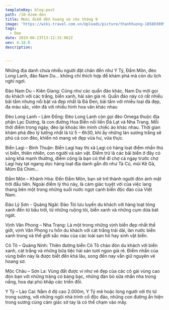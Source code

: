 ```yaml
---
templateKey: blog-post
path: /10-diem-den
title: Mười điểm đến hoang sơ cho tháng 9
image: 'https://wiki-travel.com.vn/Uploads/picture/thanhhuong-185803095833-Perhentian-Malaysia.jpg' 
tags:
  - Dao
date: 2019-06-23T13:12:33.962Z
uev: 4.18.8
description:


---
```


Những địa danh chưa nhiều người đặt chân đến như Y Tý, Đầm Môn, đèo Long Lanh, đảo Nam Du… không chỉ thích hợp để khám phá mà còn du lịch nghỉ ngơi.

Đảo Nam Du – Kiên Giang: Cũng như các quần đảo khác, Nam Du mời gọi du khách với các trắng, biển xanh, hải sản giá rẻ. Quần đảo này có rất nhiều bãi tắm nhưng nổi bật và đẹp nhất là Đá Đen, bãi tắm với nhiều loại đá đẹp, đa màu sắc, viên đá với nhiều hình hoa văn khác nhau

Đèo Long Lanh – Lâm Đồng: Đèo Long Lanh còn gọi đèo Omega thuộc địa phận Lạc Dương, là con đường Hoa Biển nối liền Đà Lạt và Nha Trang. Mỗi thời điểm trong ngày, đèo lại khoác lên mình chiếc áo khác nhau. Thời gian khám phá đèo lý tưởng nhất là từ 5 – 6h30, khi ấy những làn sương trắng sẽ phủ cả con đèo, khiến nó mang vẻ đẹp vừa hư, vừa thực.

Biển Lagi – Bình Thuận: Biển Lagi hay thị xã Lagi có hàng loạt điểm nhấn thú vị biển, thiên nhiên, con người và sản vật. Điểm trừ là các bãi biển ở đây có sóng khá mạnh thường, điểm cộng là bạn có thể đi chợ cá ngay trước chợ Lagi hay tạt ngang dọc hàng loạt địa danh gần đó như Tà Cú, mũi Kê Gà, Mỏm Đá Chim…

Đầm Môn – Khánh Hòa: Đến Đầm Môn, bạn sẽ trở thành người đón ánh mặt trời đầu tiên. Ngoài điểm lý thú này, là cảm giác tuyệt vời của việc lang thang bên một trong những suối nước ngọt cạnh biển độc đáo của Việt Nam.

Đảo Lý Sơn - Quảng Ngãi: Đảo Tỏi lưu luyến du khách với hàng loạt tông xanh đến từ bầu trời, từ những ruộng tỏi, biển xanh và những cụm dừa bát ngát. 

Vịnh Vân Phong – Nha Trang: Là một trong những vịnh biển đẹp nhất thế giới, vịnh Vân Phong ru hồn du khách với cát trắng trải dài, làn nước biển xanh trong và thế giới sắc màu của các loài san hô hay sinh vật biển.

Cô Tô – Quảng Ninh: Thiên đường biển Cô Tô chào đón du khách với biển xanh, cát trắng và những bữa tiệc hải sản tươi ngon giá rẻ. Điểm nhấn của vùng biển này là được biết đến khá lâu, song đến nay vẫn giữ nguyên vẻ hoang sơ.

Mộc Châu – Sơn La: Vùng đất được ví như vẻ đẹp của các cô gái vùng cao đón bạn với những trảng cỏ bàng bạc, những đàn bò sữa nhẩn nha trong nắng, hoa dại phủ khắp các triền đồi. 

Y Tý – Lào Cai: Nằm ở độ cao 2.000m, Y Tý mê hoặc lòng người với thị tứ trong sương, với những ngôi nhà trình cố độc đáo, những con đường ẩn hiện trong sương cùng cảm giác sờ tay là có thể chạm vào mây.